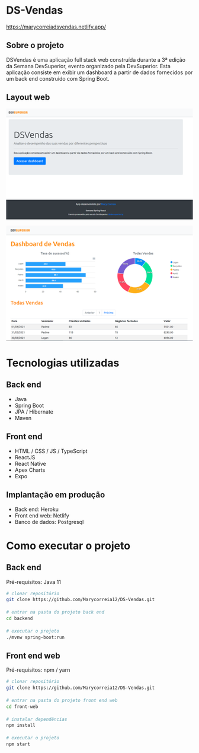 # DS-Vendas

https://marycorreiadsvendas.netlify.app/

## Sobre o projeto

DSVendas é uma aplicação full stack web construída durante a 3ª edição da Semana DevSuperior, evento organizado pela DevSuperior.
 Esta aplicação consiste em exibir um dashboard a partir de dados fornecidos por um back end construído com Spring Boot.

## Layout web

![Web 1](https://github.com/Marycorreia12/assets/blob/main/Capturbar.PNG)

![Web 2](https://github.com/Marycorreia12/assets/blob/main/Capturar.PNG)

# Tecnologias utilizadas
## Back end
- Java
- Spring Boot
- JPA / Hibernate
- Maven
## Front end
- HTML / CSS / JS / TypeScript
- ReactJS
- React Native
- Apex Charts
- Expo
## Implantação em produção
- Back end: Heroku
- Front end web: Netlify
- Banco de dados: Postgresql

# Como executar o projeto

## Back end
Pré-requisitos: Java 11

```bash
# clonar repositório
git clone https://github.com/Marycorreia12/DS-Vendas.git

# entrar na pasta do projeto back end
cd backend

# executar o projeto
./mvnw spring-boot:run
```

## Front end web
Pré-requisitos: npm / yarn

```bash
# clonar repositório
git clone https://github.com/Marycorreia12/DS-Vendas.git

# entrar na pasta do projeto front end web
cd front-web

# instalar dependências
npm install

# executar o projeto
npm start
```




